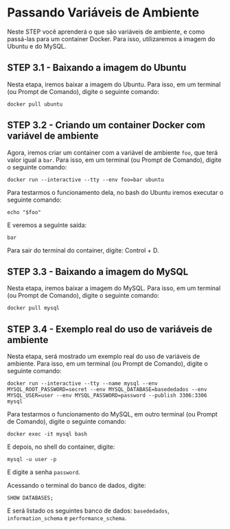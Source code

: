 # Passando Variáveis de Ambiente

Neste STEP você aprenderá o que são variáveis de ambiente, e como passá-las para um container Docker. Para isso, utilizaremos a imagem do Ubuntu e do MySQL.

## STEP 3.1 - Baixando a imagem do Ubuntu

Nesta etapa, iremos baixar a imagem do Ubuntu. Para isso, em um terminal (ou Prompt de Comando), digite o seguinte comando:

```
docker pull ubuntu
```

## STEP 3.2 - Criando um container Docker com variável de ambiente

Agora, iremos criar um container com a variável de ambiente ```foo```, que terá valor igual a ```bar```. Para isso, em um terminal (ou Prompt de Comando), digite o seguinte comando:

```
docker run --interactive --tty --env foo=bar ubuntu
```

Para testarmos o funcionamento dela, no bash do Ubuntu iremos executar o seguinte comando:

```
echo "$foo"
```

E veremos a seguínte saída:

```
bar
```

Para sair do terminal do container, digite: Control + D.

## STEP 3.3 - Baixando a imagem do MySQL

Nesta etapa, iremos baixar a imagem do MySQL. Para isso, em um terminal (ou Prompt de Comando), digite o seguinte comando:

```
docker pull mysql
```

## STEP 3.4 - Exemplo real do uso de variáveis de ambiente

Nesta etapa, será mostrado um exemplo real do uso de variáveis de ambiente. Para isso, em um terminal (ou Prompt de Comando), digite o seguinte comando:

```
docker run --interactive --tty --name mysql --env MYSQL_ROOT_PASSWORD=secret --env MYSQL_DATABASE=basededados --env MYSQL_USER=user --env MYSQL_PASSWORD=password --publish 3306:3306 mysql  
```

Para testarmos o funcionamento do MySQL, em outro terminal (ou Prompt de Comando), digite o seguinte comando:

```
docker exec -it mysql bash
```

E depois, no shell do container, digite:

```
mysql -u user -p
```

E digite a senha ```password```.

Acessando o terminal do banco de dados, digite:

```
SHOW DATABASES;
```

E será listado os seguintes banco de dados: ```basededados```, ```information_schema``` e ```performance_schema```.